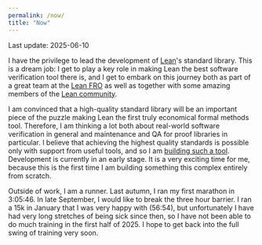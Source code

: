 ```yaml
---
permalink: /now/
title: "Now"
---
```


Last update: 2025-06-10

I have the privilege to lead the development of [Lean](https://lean-lang.org/)'s
standard library. This is a dream job: I get to play a key role in making Lean
the best software verification tool there is, and I get to embark on this journey
both as part of a great team at the [Lean FRO](https://lean-fro.org/team/) as
well as together with some amazing members of the
[Lean community](https://leanprover.zulipchat.com/).

I am convinced that a high-quality standard library will be an important piece
of the puzzle making Lean the first truly economical formal methods tool.
Therefore, I am thinking a lot both about real-world software verification in general and
maintenance and QA for proof libraries in particular. I believe that achieving
the highest quality standards is possible only with support from useful tools,
and so I am [building such a tool](https://github.com/TwoFX/grove). Development
is currently in an early stage. It is a very exciting time for me, because this
is the first time I am building something this complex entirely from scratch.

Outside of work, I am a runner. Last autumn, I ran my first marathon in 3:05:46.
In late September, I would like to break the three hour barrier. I ran a 15k
in January that I was very happy with (56:54), but unfortunately I have had very
long stretches of being sick since then, so I have not been able to do much training
in the first half of 2025. I hope to get back into the full swing of training very
soon.
